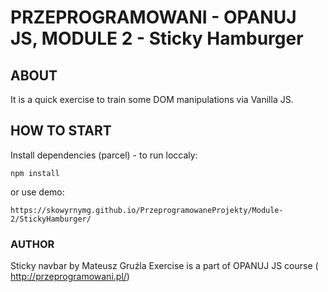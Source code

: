 # PRZEPROGRAMOWANI - OPANUJ JS, MODULE 2 - Sticky Hamburger

## ABOUT

It is a quick exercise to train some DOM manipulations via Vanilla JS.

## HOW TO START

Install dependencies (parcel) - to run loccaly:

```
npm install
```

or use demo:

```
https://skowyrnymg.github.io/PrzeprogramowaneProjekty/Module-2/StickyHamburger/
```

### AUTHOR

Sticky navbar by Mateusz Gruźla
Exercise is a part of OPANUJ JS course ( http://przeprogramowani.pl/)
